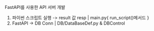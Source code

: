 FastAPI를 사용한 API 서버 개발

1. 파이썬 스크립트 실행 -> result 값 resp | main.py{ run_script()메서드 }
2. FastAPI -> DB Conn | DB/DataBaseDef.py & DBControl
